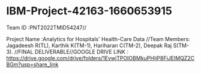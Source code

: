 # IBM-Project-42163-1660653915

Team ID :PNT2022TMID54247//

Project Name :Analytics for Hospitals' Health-Care Data
//Team Members: Jagadeesh R(TL), Karthik K(TM-1), Hariharan C(TM-2), Deepak Raj S(TM-3).
//FINAL DELIVERABLE//GOOGLE DRIVE LINK : https://drive.google.com/drive/folders/1EvwjTPOIOBMkuPHIjP8FjJEIMQZ2CBGm?usp=share_link
